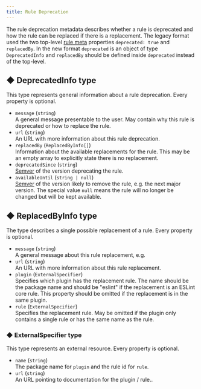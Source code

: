 ```yaml
---
title: Rule Deprecation
---
```


The rule deprecation metadata describes whether a rule is deprecated and how the rule can be replaced if there is a replacement.
The legacy format used the two top-level [rule meta](./custom-rules#rule-structure) properties `deprecated: true` and `replacedBy`.
In the new format `deprecated` is an object of type `DeprecatedInfo` and `replacedBy` should be defined inside `deprecated` instead of the top-level.

## ◆ DeprecatedInfo type

This type represents general information about a rule deprecation.
Every property is optional.

-   `message` (`string`)<br>
    A general message presentable to the user. May contain why this rule is deprecated or how to replace the rule.
-   `url` (`string`)<br>
    An URL with more information about this rule deprecation.
-   `replacedBy` (`ReplacedByInfo[]`)<br>
    Information about the available replacements for the rule.
    This may be an empty array to explicitly state there is no replacement.
-   `deprecatedSince` (`string`)<br>
    [Semver](https://semver.org/) of the version deprecating the rule.
-   `availableUntil` (`string | null`)<br>
    [Semver](https://semver.org/) of the version likely to remove the rule, e.g. the next major version.
    The special value `null` means the rule will no longer be changed but will be kept available.

## ◆ ReplacedByInfo type

The type describes a single possible replacement of a rule.
Every property is optional.

-   `message` (`string`)<br>
    A general message about this rule replacement, e.g.
-   `url` (`string`)<br>
    An URL with more information about this rule replacement.
-   `plugin` (`ExternalSpecifier`)<br>
    Specifies which plugin has the replacement rule.
    The name should be the package name and should be "eslint" if the replacement is an ESLint core rule.
    This property should be omitted if the replacement is in the same plugin.
-   `rule` (`ExternalSpecifier`)<br>
    Specifies the replacement rule.
    May be omitted if the plugin only contains a single rule or has the same name as the rule.

### ◆ ExternalSpecifier type

This type represents an external resource.
Every property is optional.

-   `name` (`string`)<br>
    The package name for `plugin` and the rule id for `rule`.
-   `url` (`string`)<br>
    An URL pointing to documentation for the plugin / rule..
